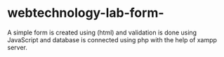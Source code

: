 # webtechnology-lab-form-
A simple form is created using (html) and validation is done using JavaScript and database is connected using php  with the help of xampp server.
